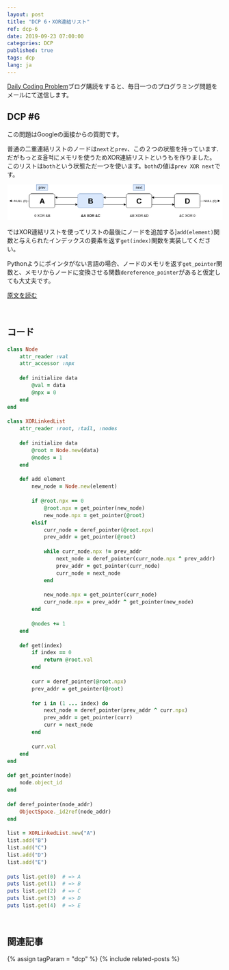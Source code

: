 ```yaml
---
layout: post
title: "DCP 6・XOR連結リスト"
ref: dcp-6
date: 2019-09-23 07:00:00
categories: DCP
published: true
tags: dcp
lang: ja
---
```


[Daily Coding Problem](https://www.dailycodingproblem.com)ブログ購読をすると、毎日一つのプログラミング問題をメールにて送信します。

## **DCP #6**

この問題はGoogleの面接からの質問です。

普通の二重連結リストのノードは`next`と`prev`、この２つの状態を持っています. だがもっと효율적にメモリを使うためXOR連結リストというもを作りました。
このリストは`both`という状態ただ一つを使います。`both`の値は`prev XOR next`です。

![XOR list visual](/assets/images/dcp/problem6/xor.png)

ではXOR連結リストを使ってリストの最後にノードを追加する]`add(element)`関数と与えられたインデックスの要素を返す`get(index)`関数を実装してください。

Pythonようにポインタがない言語の場合、ノードのメモリを返す`get_pointer`関数と、メモリからノードに変換させる関数`dereference_pointer`があると仮定しても大丈夫です。


[原文を読む](en-dcp-6.html#dcp6)

<br>

## **コード**

```rb
class Node
    attr_reader :val
    attr_accessor :npx

    def initialize data
        @val = data
        @npx = 0
    end
end

class XORLinkedList
    attr_reader :root, :tail, :nodes

    def initialize data
        @root = Node.new(data)
        @nodes = 1
    end

    def add element
        new_node = Node.new(element)

        if @root.npx == 0
            @root.npx = get_pointer(new_node)
            new_node.npx = get_pointer(@root)
        elsif
            curr_node = deref_pointer(@root.npx)
            prev_addr = get_pointer(@root)
            
            while curr_node.npx != prev_addr
                next_node = deref_pointer(curr_node.npx ^ prev_addr)
                prev_addr = get_pointer(curr_node)
                curr_node = next_node
            end

            new_node.npx = get_pointer(curr_node)
            curr_node.npx = prev_addr ^ get_pointer(new_node)
        end

        @nodes += 1
    end

    def get(index)
        if index == 0
            return @root.val
        end

        curr = deref_pointer(@root.npx)
        prev_addr = get_pointer(@root)

        for i in (1 ... index) do
            next_node = deref_pointer(prev_addr ^ curr.npx)   
            prev_addr = get_pointer(curr)
            curr = next_node
        end

        curr.val
    end
end

def get_pointer(node)
    node.object_id
end

def deref_pointer(node_addr)
    ObjectSpace._id2ref(node_addr)
end

list = XORLinkedList.new("A")
list.add("B")
list.add("C")
list.add("D")
list.add("E")

puts list.get(0)  # => A
puts list.get(1)  # => B
puts list.get(2)  # => C
puts list.get(3)  # => D
puts list.get(4)  # => E
```
<br>

## **関連記事**
{% assign tagParam = "dcp" %}
{% include related-posts %}